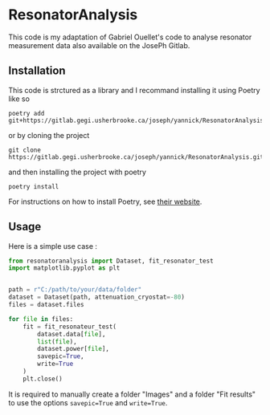 # ResonatorAnalysis

This code is my adaptation of Gabriel Ouellet's code to analyse resonator measurement data also available on the JosePh Gitlab.

## Installation

This code is strctured as a library and I recommand installing it using Poetry like so
```
poetry add git+https://gitlab.gegi.usherbrooke.ca/joseph/yannick/ResonatorAnalysis.git
```
or by cloning the project
```
git clone https://gitlab.gegi.usherbrooke.ca/joseph/yannick/ResonatorAnalysis.git
```
and then installing the project with poetry
```
poetry install
```
For instructions on how to install Poetry, see [their website](https://python-poetry.org/docs/).

## Usage

Here is a simple use case :
```python
from resonatoranalysis import Dataset, fit_resonator_test
import matplotlib.pyplot as plt


path = r"C:/path/to/your/data/folder"
dataset = Dataset(path, attenuation_cryostat=-80)
files = dataset.files

for file in files:
    fit = fit_resonateur_test(
        dataset.data[file],
        list(file),
        dataset.power[file],
        savepic=True,
        write=True
    )
    plt.close()
```
It is required to manually create a folder "Images" and a folder "Fit results" to use the options `savepic=True` and `write=True`. 
